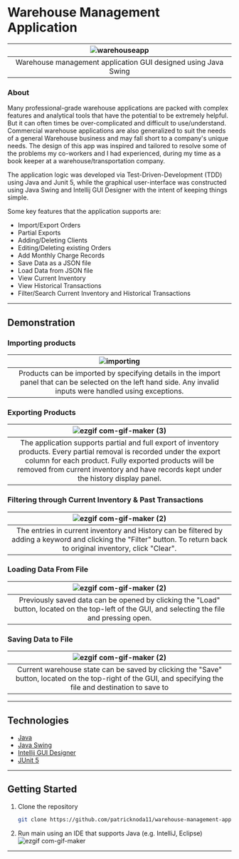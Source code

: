 # Warehouse Management Application
|![warehouseapp](https://user-images.githubusercontent.com/82549471/167297442-4b55203e-a464-4b70-a8e5-f29fbf85f9c6.png)|
|:--:|
|Warehouse management application GUI designed using Java Swing|

### About
Many professional-grade warehouse applications are packed with complex features and analytical tools that have the potential to be extremely helpful. But it can often times be over-complicated and difficult to use/understand. Commercial warehouse applications are also generalized to suit the needs of a general Warehouse business and may fall short to a company's unique needs. The design of this app was inspired and tailored to resolve some of the problems my co-workers and I had experienced, during my time as a book keeper at a warehouse/transportation company.  

The application logic was developed via Test-Driven-Development (TDD) using Java and Junit 5, while the graphical user-interface was constructed using Java Swing and Intellij GUI Designer with the intent of keeping things simple.

Some key features that the application supports are:
- Import/Export Orders
- Partial Exports
- Adding/Deleting Clients
- Editing/Deleting existing Orders
- Add Monthly Charge Records
- Save Data as a JSON file
- Load Data from JSON file
- View Current Inventory
- View Historical Transactions
- Filter/Search Current Inventory and Historical Transactions

---

<!-- USAGE EXAMPLES -->

## Demonstration

### Importing products
|![importing](https://user-images.githubusercontent.com/82549471/167299324-5d336689-63c9-48fd-bab9-5e44f0b5a538.gif)|
|:--:|
|Products can be imported by specifying details in the import panel that can be selected on the left hand side. Any invalid inputs were handled using exceptions.|
### Exporting Products
|![ezgif com-gif-maker (3)](https://user-images.githubusercontent.com/82549471/167300217-31fceac1-efa6-47ad-881e-c2b02c8cedd6.gif)|
|:--:|
|The application supports partial and full export of inventory products. Every partial removal is recorded under the export column for each product. Fully exported products will be removed from current inventory and have records kept under the history display panel.|
### Filtering through Current Inventory & Past Transactions
|![ezgif com-gif-maker (2)](https://user-images.githubusercontent.com/82549471/167299939-55287385-5ebf-483f-9c16-ec1823cc82fe.gif)|
|:--:|
|The entries in current inventory and History can be filtered by adding a keyword and clicking the "Filter" button. To return back to original inventory, click "Clear".|
### Loading Data From File
|![ezgif com-gif-maker (2)](https://user-images.githubusercontent.com/82549471/167299694-136b7f4f-cb07-4db6-a27c-0275022f499b.gif)|
|:--:|
|Previously saved data can be opened by clicking the "Load" button, located on the top-left of the GUI, and selecting the file and pressing open. |
### Saving Data to File
|![ezgif com-gif-maker (2)](https://user-images.githubusercontent.com/82549471/167299849-aec725b8-0384-4bb8-b89c-f930ba117060.gif)|
|:--:|
|Current warehouse state can be saved by clicking the "Save" button, located on the top-right of the GUI, and specifying the file and destination to save to|

---

## Technologies

- [Java](https://www.oracle.com/ca-en/java/)
- [Java Swing](https://docs.oracle.com/javase/7/docs/api/javax/swing/package-summary.html)
- [Intellij GUI Designer](https://www.jetbrains.com/help/idea/gui-designer-basics.html)
- [JUnit 5](https://junit.org/junit5/)

---

## Getting Started

1. Clone the repository
   ```sh
   git clone https://github.com/patricknoda11/warehouse-management-app.git
   ```
2. Run main using an IDE that supports Java (e.g. IntelliJ, Eclipse)
![ezgif com-gif-maker](https://user-images.githubusercontent.com/82549471/167298659-d79f6673-503b-4398-b385-53d952ce85d8.gif)

---
